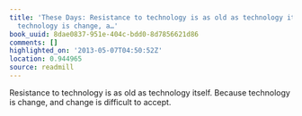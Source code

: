 ```yaml
---
title: 'These Days: Resistance to technology is as old as technology itself. Because
  technology is change, a…'
book_uuid: 8dae0837-951e-404c-bdd0-8d7856621d86
comments: []
highlighted_on: '2013-05-07T04:50:52Z'
location: 0.944965
source: readmill
---
```


Resistance to technology is as old as technology itself. Because technology is change, and change is difficult to accept.